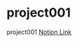 # project001
project001
[Notion Link](https://lake-epoch-574.notion.site/7e4b8bb7f9374a7ca000bd6ce7c84c73, "notion link")
